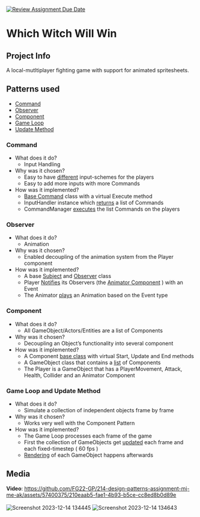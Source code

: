 [![Review Assignment Due Date](https://classroom.github.com/assets/deadline-readme-button-24ddc0f5d75046c5622901739e7c5dd533143b0c8e959d652212380cedb1ea36.svg)](https://classroom.github.com/a/XUCedPox)
# Which Witch Will Win

## Project Info
A local-mutltiplayer fighting game with support for animated spritesheets.

## Patterns used
- [Command](#command)
- [Observer](#observer)
- [Component](#component)
- [Game Loop](#game-loop-and-update-method)
- [Update Method](#game-loop-and-update-method)

### Command
- What does it do?
  - Input Handling
- Why was it chosen?
  - Easy to have [different](https://github.com/FG22-GP/214-design-patterns-assignment-mj-me-ak/blob/0623047e16334e978ed0fc57f429e04cea68318e/GameEngine/GameObjects/CommandManager.cpp#L12) input-schemes for the players
  - Easy to add more inputs with more Commands
- How was it implemented?
  - [Base Command](https://github.com/FG22-GP/214-design-patterns-assignment-mj-me-ak/blob/0623047e16334e978ed0fc57f429e04cea68318e/GameEngine/input.h#L13) class with a virtual Execute method
  - InputHandler instance which [returns](https://github.com/FG22-GP/214-design-patterns-assignment-mj-me-ak/blob/0623047e16334e978ed0fc57f429e04cea68318e/GameEngine/input.cpp#L39) a list of Commands
  - CommandManager [executes](https://github.com/FG22-GP/214-design-patterns-assignment-mj-me-ak/blob/0623047e16334e978ed0fc57f429e04cea68318e/GameEngine/GameObjects/CommandManager.cpp#L20) the list Commands on the players

### Observer
- What does it do?
  - Animation
- Why was it chosen?
  - Enabled decoupling of the animation system from the Player component
- How was it implemented?
  - A base [Subject](https://github.com/FG22-GP/214-design-patterns-assignment-mj-me-ak/blob/main/GameEngine/Events/Subject.h) and [Observer](https://github.com/FG22-GP/214-design-patterns-assignment-mj-me-ak/blob/main/GameEngine/Events/Observer.h) class
  - Player [Notifies](https://github.com/FG22-GP/214-design-patterns-assignment-mj-me-ak/blob/995d408cc38e229e5344494855a8e99111bceacc/GameEngine/GameObjects/Player.cpp#L160) its Observers (the [Animator Component](https://github.com/FG22-GP/214-design-patterns-assignment-mj-me-ak/blob/main/GameEngine/Animator.h) ) with an Event
  - The Animator [plays](https://github.com/FG22-GP/214-design-patterns-assignment-mj-me-ak/blob/995d408cc38e229e5344494855a8e99111bceacc/GameEngine/Animator.cpp#L138) an Animation based on the Event type

### Component
- What does it do?
  - All GameObject/Actors/Entities are a list of Components
- Why was it chosen?
  - Decoupling an Object’s functionality into several component
- How was it implemented?
  - A Component [base class](https://github.com/FG22-GP/214-design-patterns-assignment-mj-me-ak/blob/main/GameEngine/GameObjects/Component.h) with virtual Start, Update and End methods
  - A GameObject class that contains a [list](https://github.com/FG22-GP/214-design-patterns-assignment-mj-me-ak/blob/435a3a83a9f39ec71551b3eba95e8b538395aeff/GameEngine/GameObjects/GameObject.h#L20) of Components
  - The Player is a GameObject that has a PlayerMovement, Attack, Health, Collider and an Animator Component

### Game Loop and Update Method
- What does it do?
  - Simulate a collection of independent objects frame by frame
- Why was it chosen?
  - Works very well with the Component Pattern
- How was it implemented?
  - The Game Loop processes each frame of the game
  - First the collection of GameObjects get [updated](https://github.com/FG22-GP/214-design-patterns-assignment-mj-me-ak/blob/435a3a83a9f39ec71551b3eba95e8b538395aeff/GameEngine/game.cpp#L53C3-L53C3) each frame and each fixed-timestep ( 60 fps )
  - [Rendering](https://github.com/FG22-GP/214-design-patterns-assignment-mj-me-ak/blob/435a3a83a9f39ec71551b3eba95e8b538395aeff/GameEngine/game.cpp#L66C4-L66C4) of each GameObject happens afterwards

## Media

**Video**: https://github.com/FG22-GP/214-design-patterns-assignment-mj-me-ak/assets/57400375/210eaab5-fae1-4b93-b5ce-cc8ed8b0d89e
</br></br>
![Screenshot 2023-12-14 134445](https://github.com/FG22-GP/214-design-patterns-assignment-mj-me-ak/assets/57400375/c8d58702-0502-4c91-bc66-4e262f2c7a7a)
![Screenshot 2023-12-14 134643](https://github.com/FG22-GP/214-design-patterns-assignment-mj-me-ak/assets/57400375/9f6dbc71-ad83-4c3c-98f2-57fb0dfa23b9)


